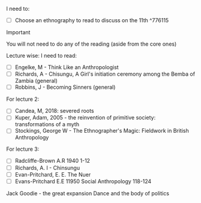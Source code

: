I need to:
- [ ] Choose an ethnography to read to discuss on the 11th ^776115

>[!important]
>You will not need to do any of the reading (aside from the core ones)

Lecture wise:
I need to read:
- [ ] Engelke, M - Think Like an Anthropologist
- [ ] Richards, A - Chisungu, A Girl's initiation ceremony among the Bemba of Zambia (general)
- [ ] Robbins, J - Becoming Sinners (general)

For lecture 2:
- [ ]  Candea, M, 2018: severed roots
- [ ] Kuper, Adam, 2005 - the reinvention of primitive society: transformations of a myth
- [ ] Stockings, George W - The Ethnographer's Magic: Fieldwork in British Anthropology

For lecture 3:
- [ ]  Radcliffe-Brown A.R 1940 1-12
- [ ] Richards, A. I - Chinsungu
- [ ] Evan-Pritchard, E. E. The Nuer
- [ ] Evans-Pritchard E.E 11950 Social Anthropology 118-124

Jack Goodie - the great expansion
Dance and the body of politics


